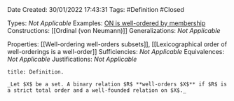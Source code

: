 <br />
<br />

Date Created: 30/01/2022 17:43:31
Tags: #Definition #Closed 

Types: _Not Applicable_
Examples: [ON is well-ordered by membership](ON%20is%20well-ordered%20by%20membership.md)
Constructions: [[Ordinal (von Neumann)]]
Generalizations: _Not Applicable_

Properties: [[Well-ordering well-orders subsets]], [[Lexicographical order of well-orderings is a well-order]]
Sufficiencies: _Not Applicable_
Equivalences: _Not Applicable_
Justifications: _Not Applicable_

``` ad-Definition
title: Definition.

_Let $X$ be a set. A binary relation $R$ **well-orders $X$** if $R$ is a strict total order and a well-founded relation on $X$._

```
